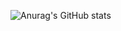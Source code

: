 ![Anurag's GitHub stats](https://github-readme-stats.vercel.app/api?username=zzzk1&show_icons=true)

